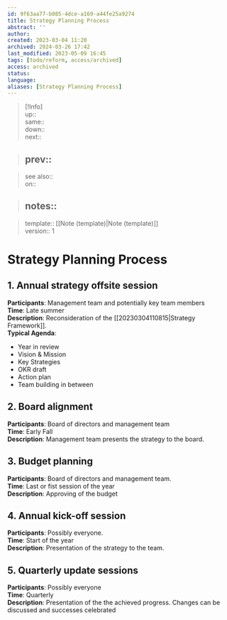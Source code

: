 ```yaml
---
id: 9f63aa77-b085-4dce-a169-a44fe25a9274
title: Strategy Planning Process
abstract: ''
author: 
created: 2023-03-04 11:20
archived: 2024-03-26 17:42
last_modified: 2023-05-09 16:45
tags: [todo/reform, access/archived]
access: archived
status: 
language: 
aliases: [Strategy Planning Process]
---
```


> [!Info]  
> up::  
> same::  
> down::  
> next::  
>

> prev::
> ---  

>
> see also::  
> on::  
>

> notes::
> ---

>
> template:: [[Note (template)|Note (template)]]  
> version:: 1

# Strategy Planning Process

## 1. Annual strategy offsite session

**Participants**: Management team and potentially key team members  
**Time**: Late summer  
**Description**: Reconsideration of the [[20230304110815|Strategy Framework]].  
**Typical Agenda**:

- Year in review
- Vision & Mission
- Key Strategies
- OKR draft
- Action plan
- Team building in between

## 2. Board alignment

**Participants**: Board of directors and management team  
**Time**: Early Fall  
**Description**: Management team presents the strategy to the board.

## 3. Budget planning

**Participants**: Board of directors and management team.  
**Time**: Last or fist session of the year  
**Description**: Approving of the budget

## 4. Annual kick-off session

**Participants**: Possibly everyone.  
**Time**: Start of the year  
**Description**: Presentation of the strategy to the team.

## 5. Quarterly update sessions

**Participants**: Possibly everyone  
**Time**: Quarterly  
**Description**: Presentation of the the achieved progress. Changes can be discussed and successes celebrated
